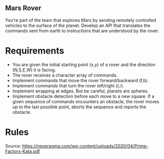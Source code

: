 ## Mars Rover

You’re part of the team that explores Mars by sending remotely controlled vehicles to the surface of the planet. Develop an API that translates the commands sent from earth to instructions that are understood by the rover.

# Requirements


* You are given the initial starting point (x,y) of a rover and the direction (N,S,E,W) it is facing.
* The rover receives a character array of commands.
* Implement commands that move the rover forward/backward (f,b).
* Implement commands that turn the rover left/right (l,r).
* Implement wrapping at edges. But be careful, planets are spheres.
* Implement obstacle detection before each move to a new square. If a given sequence of commands encounters an obstacle, the rover moves up to the last possible point, aborts the sequence and reports the obstacle.

# Rules

Source:
https://neopragma.com/wp-content/uploads/2020/04/Prime-Factors-Kata.pdf